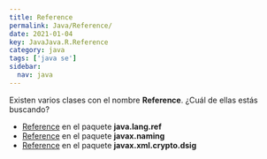 ```yaml
---
title: Reference
permalink: Java/Reference/
date: 2021-01-04
key: JavaJava.R.Reference
category: java
tags: ['java se']
sidebar: 
  nav: java
---
```


Existen varios clases con el nombre **Reference**. ¿Cuál de ellas estás buscando?
<ul>
<li><a href="/Java/Reference-java-lang-ref/">Reference</a> en el paquete <strong>java.lang.ref</strong></li>
<li><a href="/Java/Reference-javax-naming/">Reference</a> en el paquete <strong>javax.naming</strong></li>
<li><a href="/Java/Reference-javax-xml-crypto-dsig/">Reference</a> en el paquete <strong>javax.xml.crypto.dsig</strong></li>
<ul>
